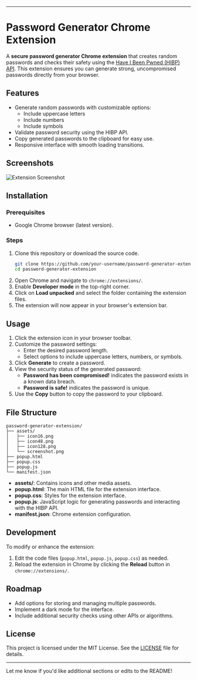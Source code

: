 

---

# Password Generator Chrome Extension

A **secure password generator Chrome extension** that creates random passwords and checks their safety using the [Have I Been Pwned (HIBP) API](https://haveibeenpwned.com/). This extension ensures you can generate strong, uncompromised passwords directly from your browser.

## Features

- Generate random passwords with customizable options:
  - Include uppercase letters
  - Include numbers
  - Include symbols
- Validate password security using the HIBP API.
- Copy generated passwords to the clipboard for easy use.
- Responsive interface with smooth loading transitions.

## Screenshots

![Extension Screenshot](assets/screenshot.png)

## Installation

### Prerequisites
- Google Chrome browser (latest version).

### Steps
1. Clone this repository or download the source code.
    ```bash
    git clone https://github.com/your-username/password-generator-extension.git
    cd password-generator-extension
    ```
2. Open Chrome and navigate to `chrome://extensions/`.
3. Enable **Developer mode** in the top-right corner.
4. Click on **Load unpacked** and select the folder containing the extension files.
5. The extension will now appear in your browser's extension bar.

## Usage

1. Click the extension icon in your browser toolbar.
2. Customize the password settings:
   - Enter the desired password length.
   - Select options to include uppercase letters, numbers, or symbols.
3. Click **Generate** to create a password.
4. View the security status of the generated password:
   - **Password has been compromised!** indicates the password exists in a known data breach.
   - **Password is safe!** indicates the password is unique.
5. Use the **Copy** button to copy the password to your clipboard.

## File Structure

```
password-generator-extension/
├── assets/
│   ├── icon16.png
│   ├── icon48.png
│   ├── icon128.png
│   └── screenshot.png
├── popup.html
├── popup.css
├── popup.js
└── manifest.json
```

- **assets/**: Contains icons and other media assets.
- **popup.html**: The main HTML file for the extension interface.
- **popup.css**: Styles for the extension interface.
- **popup.js**: JavaScript logic for generating passwords and interacting with the HIBP API.
- **manifest.json**: Chrome extension configuration.

## Development

To modify or enhance the extension:
1. Edit the code files (`popup.html`, `popup.js`, `popup.css`) as needed.
2. Reload the extension in Chrome by clicking the **Reload** button in `chrome://extensions/`.

## Roadmap

- Add options for storing and managing multiple passwords.
- Implement a dark mode for the interface.
- Include additional security checks using other APIs or algorithms.

## License

This project is licensed under the MIT License. See the [LICENSE](LICENSE) file for details.

---

Let me know if you'd like additional sections or edits to the README!